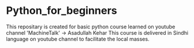 # Python_for_beginners
This repositary is created for basic python course learned on youtube channel 'MachineTalk' -> Asadullah Kehar
This course is delivered in Sindhi language on youtube channel to facilitate the local masses.
